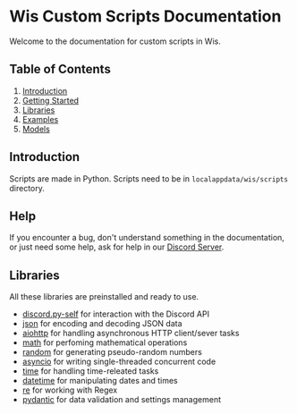 # Wis Custom Scripts Documentation

Welcome to the documentation for custom scripts in Wis.

## Table of Contents

1. [Introduction](#introduction)
2. [Getting Started](#getting-started)
3. [Libraries](#libraries)
4. [Examples](https://github.com/Wis-Selfbot/Wis-Docs/blob/main/examples.md)
5. [Models](https://github.com/Wis-Selfbot/Wis-Docs/blob/main/models.md)

## Introduction

Scripts are made in Python. Scripts need to be in `localappdata/wis/scripts` directory.

## Help
If you encounter a bug, don't understand something in the documentation, or just need some help, ask for help in our [Discord Server](https://discord.gg/enazVRKrJm).

## Libraries
All these libraries are preinstalled and ready to use.
* [discord.py-self](https://discordpy-self.readthedocs.io/en/latest/) for interaction with the Discord API
* [json](https://docs.python.org/3/library/json.html) for encoding and decoding JSON data
* [aiohttp](https://docs.aiohttp.org/en/stable/) for handling asynchronous HTTP client/sever tasks
* [math](https://docs.python.org/3/library/math.html) for perfoming mathematical operations
* [random](https://docs.python.org/3/library/random.html) for generating pseudo-random numbers
* [asyncio](https://docs.python.org/3/library/asyncio.html) for writing single-threaded concurrent code
* [time](https://docs.python.org/3/library/time.html) for handling time-releated tasks
* [datetime](https://docs.python.org/3/library/datetime.html) for manipulating dates and times
* [re](https://docs.python.org/3/library/re.html) for working with Regex
* [pydantic](https://docs.pydantic.dev/latest/) for data validation and settings management